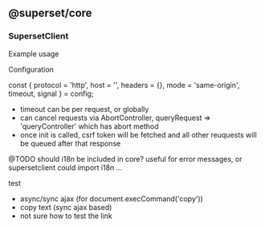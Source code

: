## @superset/core

### SupersetClient

Example usage

Configuration

const { protocol = 'http', host = '', headers = {}, mode = 'same-origin', timeout, signal } = config;

- timeout can be per request, or globally
- can cancel requests via AbortController, queryRequest => 'queryController' which has abort method
- once init is called, csrf token will be fetched and all other reuquests will be queued after that response

@TODO should i18n be included in core? useful for error messages, or supersetclient could import i18n ...

test

- async/sync ajax (for document.execCommand('copy'))
- copy text (sync ajax based)
- not sure how to test the link
